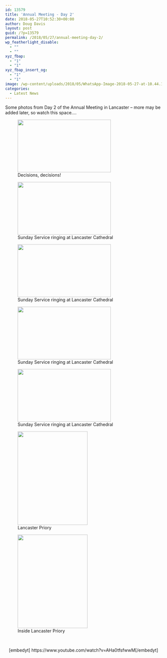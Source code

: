 ```yaml
---
id: 13579
title: 'Annual Meeting - Day 2'
date: 2018-05-27T10:52:30+00:00
author: Doug Davis
layout: post
guid: /?p=13579
permalink: /2018/05/27/annual-meeting-day-2/
wp_featherlight_disable:
  - ""
  - ""
xyz_fbap:
  - "1"
  - "1"
xyz_fbap_insert_og:
  - "1"
  - "1"
image: /wp-content/uploads/2018/05/WhatsApp-Image-2018-05-27-at-10.44.13.jpeg
categories:
  - Latest News
---
```

Some photos from Day 2 of the Annual Meeting in Lancaster – more may be added later, so watch this space….

<div id='gallery-3' class='gallery galleryid-13579 gallery-columns-3 gallery-size-medium'>
  <figure class='gallery-item'> 
  
  <div class='gallery-icon landscape'>
    <a href='https://cccbr.org.uk/wp-content/uploads/2018/05/IMAG0061.jpg'><img width="300" height="169" src="https://cccbr.org.uk/wp-content/uploads/2018/05/IMAG0061-300x169.jpg" class="attachment-medium size-medium" alt="" loading="lazy" aria-describedby="gallery-3-13581" srcset="https://cccbr.org.uk/wp-content/uploads/2018/05/IMAG0061-300x169.jpg 300w, https://cccbr.org.uk/wp-content/uploads/2018/05/IMAG0061-768x432.jpg 768w, https://cccbr.org.uk/wp-content/uploads/2018/05/IMAG0061-1024x576.jpg 1024w, https://cccbr.org.uk/wp-content/uploads/2018/05/IMAG0061-600x338.jpg 600w" sizes="(max-width: 300px) 100vw, 300px" /></a>
  </div><figcaption class='wp-caption-text gallery-caption' id='gallery-3-13581'> Decisions, decisions! </figcaption></figure><figure class='gallery-item'> 
  
  <div class='gallery-icon landscape'>
    <a href='https://cccbr.org.uk/wp-content/uploads/2018/05/IMAG0063.jpg'><img width="300" height="169" src="https://cccbr.org.uk/wp-content/uploads/2018/05/IMAG0063-300x169.jpg" class="attachment-medium size-medium" alt="" loading="lazy" aria-describedby="gallery-3-13582" srcset="https://cccbr.org.uk/wp-content/uploads/2018/05/IMAG0063-300x169.jpg 300w, https://cccbr.org.uk/wp-content/uploads/2018/05/IMAG0063-768x432.jpg 768w, https://cccbr.org.uk/wp-content/uploads/2018/05/IMAG0063-1024x576.jpg 1024w, https://cccbr.org.uk/wp-content/uploads/2018/05/IMAG0063-600x338.jpg 600w" sizes="(max-width: 300px) 100vw, 300px" /></a>
  </div><figcaption class='wp-caption-text gallery-caption' id='gallery-3-13582'> Sunday Service ringing at Lancaster Cathedral </figcaption></figure><figure class='gallery-item'> 
  
  <div class='gallery-icon landscape'>
    <a href='https://cccbr.org.uk/wp-content/uploads/2018/05/IMAG0064.jpg'><img width="300" height="169" src="https://cccbr.org.uk/wp-content/uploads/2018/05/IMAG0064-300x169.jpg" class="attachment-medium size-medium" alt="" loading="lazy" aria-describedby="gallery-3-13583" srcset="https://cccbr.org.uk/wp-content/uploads/2018/05/IMAG0064-300x169.jpg 300w, https://cccbr.org.uk/wp-content/uploads/2018/05/IMAG0064-768x432.jpg 768w, https://cccbr.org.uk/wp-content/uploads/2018/05/IMAG0064-1024x576.jpg 1024w, https://cccbr.org.uk/wp-content/uploads/2018/05/IMAG0064-600x338.jpg 600w" sizes="(max-width: 300px) 100vw, 300px" /></a>
  </div><figcaption class='wp-caption-text gallery-caption' id='gallery-3-13583'> Sunday Service ringing at Lancaster Cathedral </figcaption></figure><figure class='gallery-item'> 
  
  <div class='gallery-icon landscape'>
    <a href='https://cccbr.org.uk/wp-content/uploads/2018/05/IMAG0065.jpg'><img width="300" height="169" src="https://cccbr.org.uk/wp-content/uploads/2018/05/IMAG0065-300x169.jpg" class="attachment-medium size-medium" alt="" loading="lazy" aria-describedby="gallery-3-13584" srcset="https://cccbr.org.uk/wp-content/uploads/2018/05/IMAG0065-300x169.jpg 300w, https://cccbr.org.uk/wp-content/uploads/2018/05/IMAG0065-768x432.jpg 768w, https://cccbr.org.uk/wp-content/uploads/2018/05/IMAG0065-1024x576.jpg 1024w, https://cccbr.org.uk/wp-content/uploads/2018/05/IMAG0065-600x338.jpg 600w" sizes="(max-width: 300px) 100vw, 300px" /></a>
  </div><figcaption class='wp-caption-text gallery-caption' id='gallery-3-13584'> Sunday Service ringing at Lancaster Cathedral </figcaption></figure><figure class='gallery-item'> 
  
  <div class='gallery-icon landscape'>
    <a href='https://cccbr.org.uk/wp-content/uploads/2018/05/IMAG0066.jpg'><img width="300" height="169" src="https://cccbr.org.uk/wp-content/uploads/2018/05/IMAG0066-300x169.jpg" class="attachment-medium size-medium" alt="" loading="lazy" aria-describedby="gallery-3-13585" srcset="https://cccbr.org.uk/wp-content/uploads/2018/05/IMAG0066-300x169.jpg 300w, https://cccbr.org.uk/wp-content/uploads/2018/05/IMAG0066-768x432.jpg 768w, https://cccbr.org.uk/wp-content/uploads/2018/05/IMAG0066-1024x576.jpg 1024w, https://cccbr.org.uk/wp-content/uploads/2018/05/IMAG0066-600x338.jpg 600w" sizes="(max-width: 300px) 100vw, 300px" /></a>
  </div><figcaption class='wp-caption-text gallery-caption' id='gallery-3-13585'> Sunday Service ringing at Lancaster Cathedral </figcaption></figure><figure class='gallery-item'> 
  
  <div class='gallery-icon portrait'>
    <a href='https://cccbr.org.uk/wp-content/uploads/2018/05/WhatsApp-Image-2018-05-27-at-10.44.13.jpeg'><img width="225" height="300" src="https://cccbr.org.uk/wp-content/uploads/2018/05/WhatsApp-Image-2018-05-27-at-10.44.13-225x300.jpeg" class="attachment-medium size-medium" alt="" loading="lazy" aria-describedby="gallery-3-13586" srcset="https://cccbr.org.uk/wp-content/uploads/2018/05/WhatsApp-Image-2018-05-27-at-10.44.13-225x300.jpeg 225w, https://cccbr.org.uk/wp-content/uploads/2018/05/WhatsApp-Image-2018-05-27-at-10.44.13-768x1024.jpeg 768w, https://cccbr.org.uk/wp-content/uploads/2018/05/WhatsApp-Image-2018-05-27-at-10.44.13-300x400.jpeg 300w, https://cccbr.org.uk/wp-content/uploads/2018/05/WhatsApp-Image-2018-05-27-at-10.44.13-600x800.jpeg 600w, https://cccbr.org.uk/wp-content/uploads/2018/05/WhatsApp-Image-2018-05-27-at-10.44.13.jpeg 1200w" sizes="(max-width: 225px) 100vw, 225px" /></a>
  </div><figcaption class='wp-caption-text gallery-caption' id='gallery-3-13586'> Lancaster Priory </figcaption></figure><figure class='gallery-item'> 
  
  <div class='gallery-icon portrait'>
    <a href='https://cccbr.org.uk/wp-content/uploads/2018/05/WhatsApp-Image-2018-05-27-at-10.44.13_1.jpeg'><img width="225" height="300" src="https://cccbr.org.uk/wp-content/uploads/2018/05/WhatsApp-Image-2018-05-27-at-10.44.13_1-225x300.jpeg" class="attachment-medium size-medium" alt="" loading="lazy" aria-describedby="gallery-3-13587" srcset="https://cccbr.org.uk/wp-content/uploads/2018/05/WhatsApp-Image-2018-05-27-at-10.44.13_1-225x300.jpeg 225w, https://cccbr.org.uk/wp-content/uploads/2018/05/WhatsApp-Image-2018-05-27-at-10.44.13_1-768x1024.jpeg 768w, https://cccbr.org.uk/wp-content/uploads/2018/05/WhatsApp-Image-2018-05-27-at-10.44.13_1-300x400.jpeg 300w, https://cccbr.org.uk/wp-content/uploads/2018/05/WhatsApp-Image-2018-05-27-at-10.44.13_1-600x800.jpeg 600w, https://cccbr.org.uk/wp-content/uploads/2018/05/WhatsApp-Image-2018-05-27-at-10.44.13_1.jpeg 1200w" sizes="(max-width: 225px) 100vw, 225px" /></a>
  </div><figcaption class='wp-caption-text gallery-caption' id='gallery-3-13587'> Inside Lancaster Priory </figcaption></figure>
</div>

</br>

<p style="text-align: center;">
  [embedyt] https://www.youtube.com/watch?v=AHa0tfsfwwM[/embedyt]
</p>
